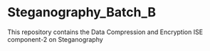 # Steganography_Batch_B
This repository contains the Data Compression and Encryption ISE component-2 on Steganography
